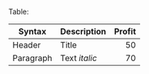 Table:

| Syntax      | Description   | Profit |
| ----------- | ------------- | ------:|
| Header      | Title         | 50     |
| Paragraph   | Text *italic*   | 70     |